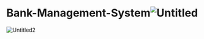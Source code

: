 # Bank-Management-System![Untitled](https://user-images.githubusercontent.com/95441787/192561417-e7fae223-6ca3-4117-bb46-3b466291e99b.png)
![Untitled2](https://user-images.githubusercontent.com/95441787/192561440-33b92b15-3852-401f-8e03-d2670e044d5b.png)
